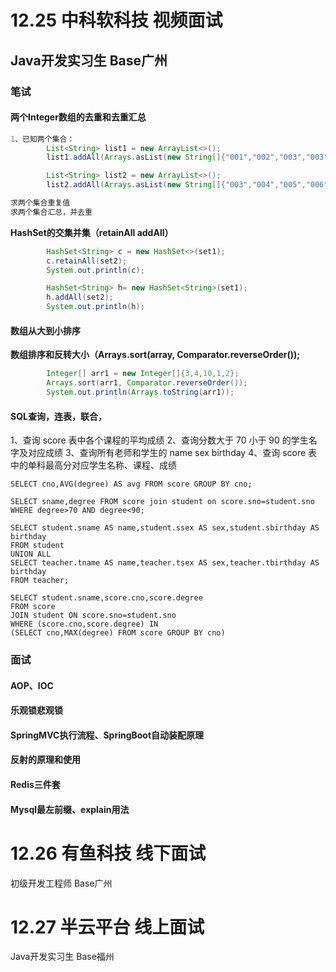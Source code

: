# 12.25 中科软科技 视频面试

## Java开发实习生 Base广州 

### 笔试

#### 两个Integer数组的去重和去重汇总

```java
1、已知两个集合：
        List<String> list1 = new ArrayList<>();
        list1.addAll(Arrays.asList(new String[]{"001","002","003","003","004"}));

        List<String> list2 = new ArrayList<>();
        list2.addAll(Arrays.asList(new String[]{"003","004","005","006"}));

求两个集合重复值
求两个集合汇总，并去重
```

**HashSet的交集并集（retainAll addAll）**

```java
        HashSet<String> c = new HashSet<>(set1);
        c.retainAll(set2);
        System.out.println(c);

        HashSet<String> h= new HashSet<String>(set1);
        h.addAll(set2);
        System.out.println(h);

```



#### 数组从大到小排序

**数组排序和反转大小（Arrays.sort(array, Comparator.reverseOrder());**

```java
        Integer[] arr1 = new Integer[]{3,4,10,1,2};
        Arrays.sort(arr1, Comparator.reverseOrder());
        System.out.println(Arrays.toString(arr1));
```



#### SQL查询，连表，联合，

1、查询 score 表中各个课程的平均成绩
2、查询分数大于 70 小于 90 的学生名字及对应成绩
3、查询所有老师和学生的 name sex birthday
4、查询 score 表中的单科最高分对应学生名称、课程、成绩

```mysql
SELECT cno,AVG(degree) AS avg FROM score GROUP BY cno;

SELECT sname,degree FROM score join student on score.sno=student.sno
WHERE degree>70 AND degree<90;

SELECT student.sname AS name,student.ssex AS sex,student.sbirthday AS birthday
FROM student
UNION ALL
SELECT teacher.tname AS name,teacher.tsex AS sex,teacher.tbirthday AS birthday
FROM teacher;

SELECT student.sname,score.cno,score.degree
FROM score
JOIN student ON score.sno=student.sno
WHERE (score.cno,score.degree) IN 
(SELECT cno,MAX(degree) FROM score GROUP BY cno)
```



### 面试

#### AOP、IOC

#### 乐观锁悲观锁

#### SpringMVC执行流程、SpringBoot自动装配原理

#### 反射的原理和使用

#### Redis三件套

#### Mysql最左前缀、explain用法





# 12.26 有鱼科技 线下面试

初级开发工程师 Base广州





# 12.27 半云平台 线上面试

Java开发实习生 Base福州